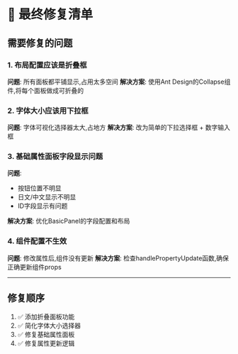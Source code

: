 # 🔧 最终修复清单

## 需要修复的问题

### 1. 布局配置应该是折叠框

**问题**: 所有面板都平铺显示,占用太多空间
**解决方案**: 使用Ant Design的Collapse组件,将每个面板做成可折叠的

### 2. 字体大小应该用下拉框

**问题**: 字体可视化选择器太大,占地方
**解决方案**: 改为简单的下拉选择框 + 数字输入框

### 3. 基础属性面板字段显示问题

**问题**:

- 按钮位置不明显
- 日文/中文显示不明显
- ID字段显示有问题

**解决方案**: 优化BasicPanel的字段配置和布局

### 4. 组件配置不生效

**问题**: 修改属性后,组件没有更新
**解决方案**: 检查handlePropertyUpdate函数,确保正确更新组件props

---

## 修复顺序

1. ✅ 添加折叠面板功能
2. ✅ 简化字体大小选择器
3. ✅ 修复基础属性面板
4. ✅ 修复属性更新逻辑
